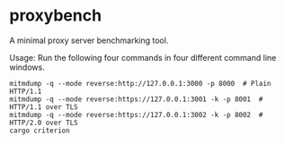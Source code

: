 # proxybench

A minimal proxy server benchmarking tool.

Usage: Run the following four commands in four different command line windows.
```shell
mitmdump -q --mode reverse:http://127.0.0.1:3000 -p 8000  # Plain HTTP/1.1
mitmdump -q --mode reverse:https://127.0.0.1:3001 -k -p 8001  # HTTP/1.1 over TLS
mitmdump -q --mode reverse:https://127.0.0.1:3002 -k -p 8002  # HTTP/2.0 over TLS
cargo criterion
```

